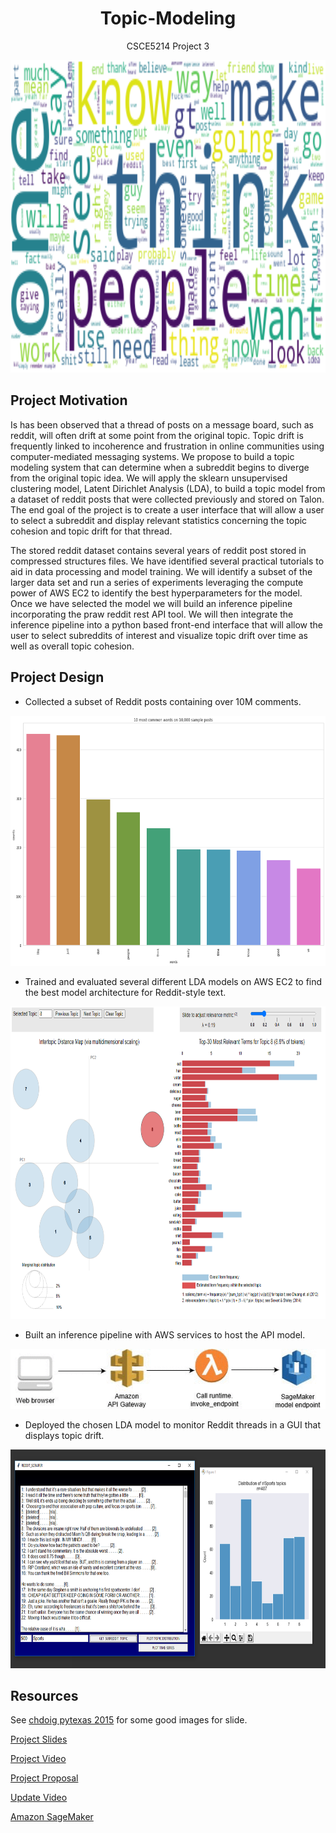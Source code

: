 # <div align="center">Topic-Modeling</div>
<div align="center">CSCE5214 Project 3</div>

<p align="center">
  <img width="100%" height="500" src="./LDA/results/wordcloud.png">
</p>


## Project Motivation

Is has been observed that a thread of posts on a message board, such as reddit, will often drift at some point from the original topic. Topic drift is frequently linked to incoherence and frustration in online communities using  computer-mediated messaging systems. We propose to build a topic modeling system that can determine when a subreddit begins to diverge from the original topic idea.  We will apply the sklearn unsupervised clustering model, Latent Dirichlet Analysis (LDA), to build a topic model from a dataset of reddit posts that were collected previously and stored on Talon. The end goal of the project is to create a user interface that will allow a user to select a subreddit and display relevant statistics concerning the topic cohesion and topic drift for that thread. 

The stored reddit dataset contains several years of reddit post stored in compressed structures files.   We have identified several practical tutorials to aid in data processing and model training.  We will identify a subset of the larger data set and run a series of experiments leveraging the compute power of AWS EC2 to identify the best hyperparameters for the model.   Once we have selected the model we will build an inference pipeline incorporating the praw reddit rest API tool.  We will then integrate the inference pipeline into a  python based front-end interface that will allow the user to select subreddits of interest and visualize topic drift over time as well as overall topic cohesion. 

## Project Design

* Collected a subset of Reddit posts containing over 10M comments. 


<p align="center">
  <img width="600" height="400" src="./img/results/top10words.png">
</p>

* Trained and evaluated several different LDA models on AWS EC2 to find the best model architecture for Reddit-style text.

<p align="center">
  <img width="800 " height="500" src="./img/ldavis.PNG">
</p>

* Built an inference pipeline with AWS services to host the API model. 

![AWS](./img/sagemaker-endpoint-1.gif)

* Deployed the chosen LDA model to monitor Reddit threads in a GUI that displays topic drift.

<p align="center">
  <img width="800 " height="350" src="./img/front end.png">
</p>



## Resources

See [chdoig pytexas 2015](https://github.com/chdoig/pytexas2015-topic-modeling) for some good images for slide. 

[Project Slides](https://docs.google.com/presentation/d/1ERowUiQGl1vcdxdkJvggwoQTMK2b4Gydfo8AUgfXwBA/edit#slide=id.p)

[Project Video](https://drive.google.com/file/d/13QyBANggfO6JJV47Mxljzu0heR2KoLcw/view?usp=sharing)

[Project Proposal](https://docs.google.com/document/d/1IurVytwQQfzHEKRggLSTXKWmXXx2LFkrBNVKZ_a2GtI/edit#heading=h.c5fey97qfjje)

[Update Video](https://drive.google.com/file/d/1hvJlHa4zyfh-9UsIehlHxT7YNYm7797_/view?usp=sharing)

[Amazon SageMaker](https://aws.amazon.com/blogs/machine-learning/call-an-amazon-sagemaker-model-endpoint-using-amazon-api-gateway-and-aws-lambda)







